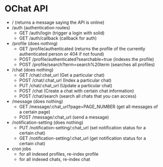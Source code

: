 # OChat API

 - / (returns a message saying the API is online)
 - /auth (authentication routes)
    - GET /auth/login (trigger a login with solid)
    - GET /auth/callback (callback for auth)
 - /profile (does nothing)
    - GET /profile/authenticated (returns the profile of the currently authenticated person or 404 if not found)
    - POST /profile/authenticated?searchable=true (indexes the profile)
    - POST /profile/search?term=search%20term (searches all profiles)
 - /chat (does nothing)
    - GET /chat/:chat_url (Get a particular chat)
    - POST /chat/:chat_url (Index a particular chat)
    - PUT /chat/:chat_url (Update a particular chat)
    - POST /chat (Create a chat with certain chat information)
    - POST /chat/search (search all chats that you can access)
 - /message (does nothing)
    - GET /message/:chat_url?page=PAGE_NUMBER (get all messages of a certain page)
    - POST /message/:chat_url (send a message)
 - /notification-setting (does nothing)
    - PUT /notification-setting/:chat_url (set notification status for a certain chat)
    - GET /notification-setting/:chat_url (get notification status for a certain chat)
 - cron jobs
    - for all indexed profiles, re-index profile
    - for all indexed chats, re-index chat

